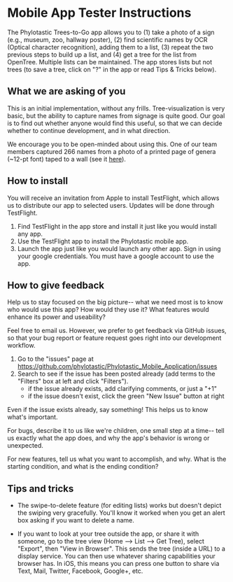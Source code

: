 # Mobile App Tester Instructions 

The Phylotastic Trees-to-Go app allows you to (1) take a photo of a sign (e.g., museum, zoo, hallway poster), (2) find scientific names by OCR (Optical character recognition), adding them to a list, (3) repeat the two previous steps to build up a list, and (4) get a tree for the list from OpenTree.  Multiple lists can be maintained.  The app stores lists but not trees (to save a tree, click on "?" in the app or read Tips & Tricks below).  

## What we are asking of you 

This is an initial implementation, without any frills.  Tree-visualization is very basic, but the ability to capture names from signage is quite good.  Our goal is to find out whether anyone would find this useful, so that we can decide whether to continue development, and in what direction.  

We encourage you to be open-minded about using this.  One of our team members captured 266 names from a photo of a printed page of genera (~12-pt font) taped to a wall (see it [here](https://github.com/phylotastic/Phylotastic_Mobile_Application/blob/master/test/images/hard/listseedplants.jpg)).

## How to install 

You will receive an invitation from Apple to install TestFlight, which allows us to distribute our app to selected users. Updates will be done through TestFlight. 

1.  Find TestFlight in the app store and install it just like you would install any app.
2.  Use the TestFlight app to install the Phylotastic mobile app. 
3.  Launch the app just like you would launch any other app.  Sign in using your google credentials.  You must have a google account to use the app. 

## How to give feedback 

Help us to stay focused on the big picture-- what we need most is to know who would use this app?  How would they use it?  What features would enhance its power and useability?   

Feel free to email us.  However, we prefer to get feedback via GitHub issues, so that your bug report or feature request goes right into our development workflow.  

1. Go to the "issues" page at https://github.com/phylotastic/Phylotastic_Mobile_Application/issues
2. Search to see if the issue has been posted already (add terms to the "Filters" box at left and click "Filters").  
   * if the issue already exists, add clarifying comments, or just a "+1"
   * if the issue doesn't exist, click the green "New Issue" button at right

Even if the issue exists already, say something!  This helps us to know what's important.  

For bugs, describe it to us like we're children, one small step at a time-- tell us exactly what the app does, and why the app's behavior is wrong or unexpected. 

For new features, tell us what you want to accomplish, and why. What is the starting condition, and what is the ending condition?  

## Tips and tricks 

* The swipe-to-delete feature (for editing lists) works but doesn't depict the swiping very gracefully.  You'll know it worked when you get an alert box asking if you want to delete a name.

* If you want to look at your tree outside the app, or share it with someone, go to the tree view (Home --> List --> Get Tree), select "Export", then "View in Browser".  This sends the tree (inside a URL) to a display service.  You can then use whatever sharing capabilities your browser has.  In iOS, this means you can press one button to share via Text, Mail, Twitter, Facebook, Google+, etc. 
